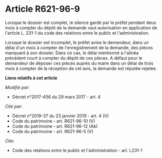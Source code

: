 # Article R621-96-9

Lorsque le dossier est complet, le silence gardé par le préfet pendant deux mois à compter du dépôt de la demande vaut
autorisation en application de l'article L. 231-1 du code des relations entre le public et l'administration. 

Lorsque le dossier est incomplet, le préfet avise le demandeur, dans un délai d'un mois à compter de l'enregistrement de la
demande, des pièces manquant à son dossier. Dans ce cas, le délai mentionné à l'alinéa précédent court à compter du dépôt de
ces pièces. A défaut pour le demandeur de déposer ces pièces auprès du maire dans un délai de trois mois à compter de la
réception de cet avis, la demande est réputée rejetée.

**Liens relatifs à cet article**

_Modifié par_:

  - Décret n°2017-456 du 29 mars 2017 - art. 4

_Cité par_:

  - Décret n°2019-37 du 23 janvier 2019 - art. 4 (V)
  - Code du patrimoine - art. R621-96-10 (V)
  - Code du patrimoine - art. R621-96-12 (Ab)
  - Code du patrimoine - art. R621-96-5 (V)

_Cite_:

  - Code des relations entre le public et l'administration - art. L231-1
